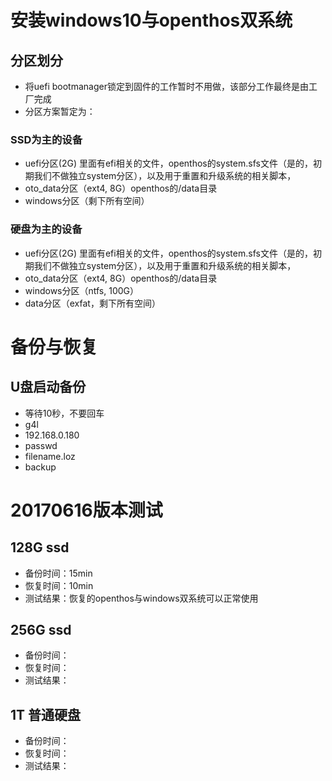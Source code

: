 # 安装windows10与openthos双系统

## 分区划分

  - 将uefi bootmanager锁定到固件的工作暂时不用做，该部分工作最终是由工厂完成
  - 分区方案暂定为：

### SSD为主的设备
  - uefi分区(2G) 里面有efi相关的文件，openthos的system.sfs文件（是的，初期我们不做独立system分区），以及用于重置和升级系统的相关脚本，
  - oto_data分区（ext4, 8G）openthos的/data目录
  - windows分区（剩下所有空间）

### 硬盘为主的设备
  - uefi分区(2G) 里面有efi相关的文件，openthos的system.sfs文件（是的，初期我们不做独立system分区），以及用于重置和升级系统的相关脚本，
  - oto_data分区（ext4, 8G）openthos的/data目录
  - windows分区（ntfs, 100G）
  - data分区（exfat，剩下所有空间）

# 备份与恢复

## U盘启动备份
  - 等待10秒，不要回车
  - g4l
  - 192.168.0.180
  - passwd
  - filename.loz
  - backup


# 20170616版本测试

## 128G ssd
  - 备份时间：15min
  - 恢复时间：10min
  - 测试结果：恢复的openthos与windows双系统可以正常使用

## 256G ssd
  - 备份时间：
  - 恢复时间：
  - 测试结果：

## 1T 普通硬盘
  - 备份时间：
  - 恢复时间：
  - 测试结果：
